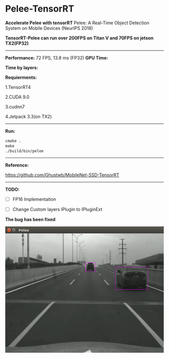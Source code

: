 # Pelee-TensorRT

**Accelerate Pelee with tensorRT**
Pelee: A Real-Time Object Detection System on Mobile Devices (NeurIPS 2018) 

**TensorRT-Pelee can run over 200FPS on Titan V and 70FPS on jetson TX2(FP32)**

---

**Performance:**
72 FPS, 13.8 ms (FP32)
**GPU Time:**

**Time by layers:**



**Requierments:**

1.TensorRT4

2.CUDA 9.0

3.cudnn7

4.Jetpack 3.3(on TX2) 

---

**Run:**

```shell
cmake .
make
./build/bin/pelee
```

---

**Reference:**

https://github.com/Ghustwb/MobileNet-SSD-TensorRT

---

**TODO:**
- [ ] FP16 Implementation 
- [ ] Change Custom layers IPlugin to IPluginExt




**The bug has been fixed**

![image](testPic/test.png)
